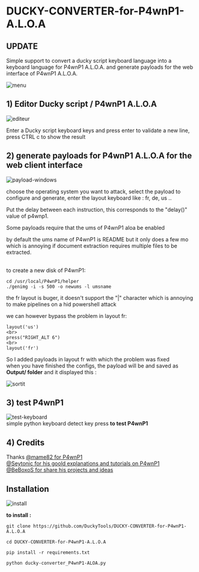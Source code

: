 # DUCKY-CONVERTER-for-P4wnP1-A.L.O.A

## UPDATE

Simple support to convert a ducky script keyboard language into a keyboard language for P4wnP1 A.L.O.A. and generate payloads for the web interface of P4wnP1 A.L.O.A.

![menu](https://user-images.githubusercontent.com/47247782/59144500-56e0ea80-89d9-11e9-9838-cca199a155b8.png)

##  1\) Editor Ducky script / P4wnP1 A.L.O.A

![editeur](https://user-images.githubusercontent.com/47247782/59144621-8b08db00-89da-11e9-92a8-c7dc4143783f.png)

Enter a Ducky script keyboard keys and press enter to validate a new line, press CTRL c to show the result


## 2\) generate payloads for P4wnP1 A.L.O.A for the web client interface

![payload-windows](https://user-images.githubusercontent.com/47247782/59144934-361a9400-89dd-11e9-8569-60121facdbd2.png)


choose the operating system you want to attack, select the payload to configure and generate, enter the layout keyboard like : fr, de, us ..


Put the delay between each instruction, this corresponds to the "delay()" value of p4wnp1.

Some payloads require that the ums of P4wnP1 aloa be enabled

by default the ums name of P4wnP1 is README but it only does a few mo which is annoying if document extraction requires multiple files to be extracted.

<br>
to create a new disk of P4wnP1: 

```
cd /usr/local/P4wnP1/helper
./genimg -i -s 500 -o newums -l umsname
```

the fr layout is buger, it doesn't support the "|" character which is annoying to make pipelines on a hid powershell attack

we can however bypass the problem in layout fr:
```
layout('us')
<br>
press("RIGHT_ALT 6")
<br>
layout('fr')
```
So I added payloads in layout fr with which the problem was fixed
<br>
when you have finished the configs, the payload will be and saved as **Output/ folder** and it displayed this :

![sortit](https://user-images.githubusercontent.com/47247782/59145522-5d755f00-89e5-11e9-924f-8805f2326394.png)

## 3\) test P4wnP1 

![test-keyboard](https://user-images.githubusercontent.com/47247782/59145516-4cc4e900-89e5-11e9-95aa-5837b10a2924.png)
<br>simple python keyboard detect key press **to test P4wnP1**

## 4) Credits
Thanks 
       [@mame82 for P4wnP1](https://twitter.com/mame82)
       <br>
       [@Seytonic for his goold explanations and tutorials on P4wnP1](https://twitter.com/Seytonic)
       <br>
       [@BeBoxoS for share his projects and ideas](https://twitter.com/BeBoXoS)
       <br>

## Installation

![install](https://user-images.githubusercontent.com/47247782/59144498-4fb9dc80-89d9-11e9-82b9-253093eb40b4.png)

**to install :**

```
git clone https://github.com/DuckyTools/DUCKY-CONVERTER-for-P4wnP1-A.L.O.A

cd DUCKY-CONVERTER-for-P4wnP1-A.L.O.A

pip install -r requirements.txt

python ducky-converter_P4wnP1-ALOA.py
```

